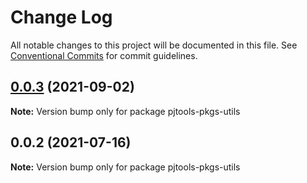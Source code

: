 # Change Log

All notable changes to this project will be documented in this file.
See [Conventional Commits](https://conventionalcommits.org) for commit guidelines.

## [0.0.3](https://github.com/PJtools/pjtools-pkgs/compare/pjtools-pkgs-utils@0.0.2...pjtools-pkgs-utils@0.0.3) (2021-09-02)

**Note:** Version bump only for package pjtools-pkgs-utils





## 0.0.2 (2021-07-16)

**Note:** Version bump only for package pjtools-pkgs-utils
